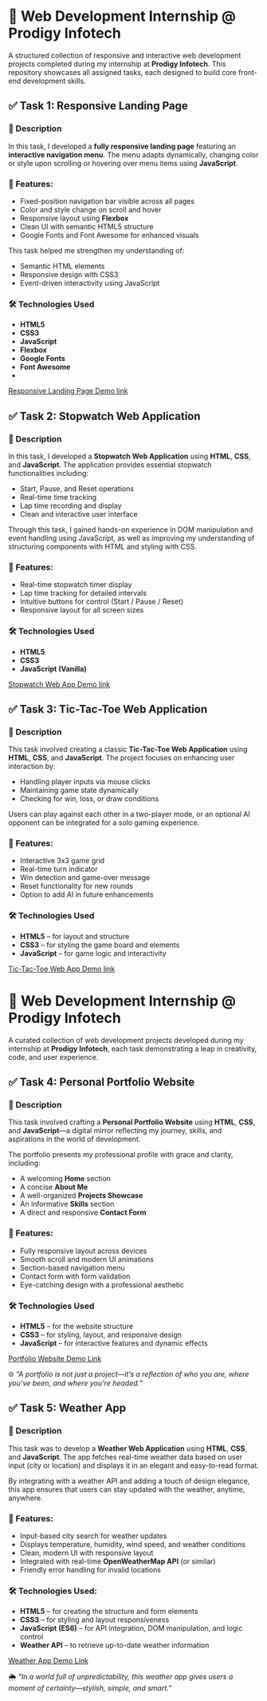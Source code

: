 # 💼 Web Development Internship @ Prodigy Infotech

A structured collection of responsive and interactive web development projects completed during my internship at **Prodigy Infotech**. This repository showcases all assigned tasks, each designed to build core front-end development skills.

## ✅ Task 1: Responsive Landing Page

### 📄 Description
In this task, I developed a **fully responsive landing page** featuring an **interactive navigation menu**. The menu adapts dynamically, changing color or style upon scrolling or hovering over menu items using **JavaScript**.

### 🌟 Features:
- Fixed-position navigation bar visible across all pages
- Color and style change on scroll and hover
- Responsive layout using **Flexbox**
- Clean UI with semantic HTML5 structure
- Google Fonts and Font Awesome for enhanced visuals

This task helped me strengthen my understanding of:
- Semantic HTML elements
- Responsive design with CSS3
- Event-driven interactivity using JavaScript

### 🛠 Technologies Used
- **HTML5**
- **CSS3**
- **JavaScript**
- **Flexbox**
- **Google Fonts**
- **Font Awesome**
- 
[Responsive Landing Page Demo link](https://amanarya1311.github.io/Prodigy-Infotech/PRODIGY_WD_01/)

## ✅ Task 2: Stopwatch Web Application

### 📄 Description
In this task, I developed a **Stopwatch Web Application** using **HTML**, **CSS**, and **JavaScript**. The application provides essential stopwatch functionalities including:

- Start, Pause, and Reset operations
- Real-time time tracking
- Lap time recording and display
- Clean and interactive user interface

Through this task, I gained hands-on experience in DOM manipulation and event handling using JavaScript, as well as improving my understanding of structuring components with HTML and styling with CSS.

### 🌟 Features:
- Real-time stopwatch timer display
- Lap time tracking for detailed intervals
- Intuitive buttons for control (Start / Pause / Reset)
- Responsive layout for all screen sizes

### 🛠 Technologies Used
- **HTML5**
- **CSS3**
- **JavaScript (Vanilla)**
  
[Stopwatch Web App Demo link](https://amanarya1311.github.io/Prodigy-Infotech/PRODIGY_WD_02/)

## ✅ Task 3: Tic-Tac-Toe Web Application

### 📄 Description
This task involved creating a classic **Tic-Tac-Toe Web Application** using **HTML**, **CSS**, and **JavaScript**. The project focuses on enhancing user interaction by:

- Handling player inputs via mouse clicks
- Maintaining game state dynamically
- Checking for win, loss, or draw conditions

Users can play against each other in a two-player mode, or an optional AI opponent can be integrated for a solo gaming experience.

### 🌟 Features:
- Interactive 3x3 game grid
- Real-time turn indicator
- Win detection and game-over message
- Reset functionality for new rounds
- Option to add AI in future enhancements

### 🛠 Technologies Used
- **HTML5** – for layout and structure  
- **CSS3** – for styling the game board and elements  
- **JavaScript** – for game logic and interactivity

[Tic-Tac-Toe Web App Demo link](https://amanarya1311.github.io/Prodigy-Infotech/PRODIGY_WD_03/)

# 💼 Web Development Internship @ Prodigy Infotech

A curated collection of web development projects developed during my internship at **Prodigy Infotech**, each task demonstrating a leap in creativity, code, and user experience.

## ✅ Task 4: Personal Portfolio Website

### 📄 Description
This task involved crafting a **Personal Portfolio Website** using **HTML**, **CSS**, and **JavaScript**—a digital mirror reflecting my journey, skills, and aspirations in the world of development.

The portfolio presents my professional profile with grace and clarity, including:
- A welcoming **Home** section
- A concise **About Me**
- A well-organized **Projects Showcase**
- An informative **Skills** section
- A direct and responsive **Contact Form**

### 🌟 Features:
- Fully responsive layout across devices
- Smooth scroll and modern UI animations
- Section-based navigation menu
- Contact form with form validation
- Eye-catching design with a professional aesthetic

### 🛠 Technologies Used
- **HTML5** – for the website structure  
- **CSS3** – for styling, layout, and responsive design  
- **JavaScript** – for interactive features and dynamic effects

[Portfolio Website Demo Link](https://amanarya1311.github.io/Prodigy-Infotech/PRODIGY_WD_04/)

🌐 *“A portfolio is not just a project—it’s a reflection of who you are, where you’ve been, and where you're headed.”*

## ✅ Task 5: Weather App

### 📄 Description
This task was to develop a **Weather Web Application** using **HTML**, **CSS**, and **JavaScript**. The app fetches real-time weather data based on user input (city or location) and displays it in an elegant and easy-to-read format.

By integrating with a weather API and adding a touch of design elegance, this app ensures that users can stay updated with the weather, anytime, anywhere.

### 🌟 Features:
- Input-based city search for weather updates
- Displays temperature, humidity, wind speed, and weather conditions
- Clean, modern UI with responsive layout
- Integrated with real-time **OpenWeatherMap API** (or similar)
- Friendly error handling for invalid locations

### 🛠 Technologies Used:
- **HTML5** – for creating the structure and form elements  
- **CSS3** – for styling and layout responsiveness  
- **JavaScript (ES6)** – for API integration, DOM manipulation, and logic control  
- **Weather API** – to retrieve up-to-date weather information

[Weather App Demo Link](https://amanarya1311.github.io/Prodigy-Infotech/PRODIGY_WD_05/)

🌦️ *“In a world full of unpredictability, this weather app gives users a moment of certainty—stylish, simple, and smart.”*



